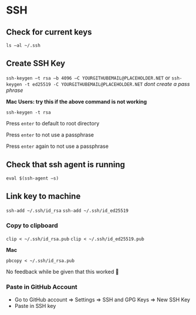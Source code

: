 # SSH

## Check for current keys 

`ls –al ~/.ssh`

## Create SSH Key 

`ssh-keygen –t rsa –b 4096 –C YOURGITHUBEMAIL@PLACEHOLDER.NET`
or
`ssh-keygen -t ed25519 -C YOURGITHUBEMAIL@PLACEHOLDER.NET`
*dont create a pass phrase*

**Mac Users: try this if the above command is not working**

`ssh-keygen -t rsa`

Press `enter` to default to root directory 

Press `enter` to not use a passphrase 

Press `enter` again to not use a passphrase 

## Check that ssh agent is running 

`eval $(ssh-agent –s)`

## Link key to machine 

`ssh-add ~/.ssh/id_rsa`
`ssh-add ~/.ssh/id_ed25519`

### Copy to clipboard  

`clip < ~/.ssh/id_rsa.pub`
`clip < ~/.ssh/id_ed25519.pub`

**Mac**

`pbcopy < ~/.ssh/id_rsa.pub`

No feedback while be given that this worked 🤷

### Paste in GitHub Account

* Go to GitHub account => Settings => SSH and GPG Keys => New SSH Key
* Paste in SSH key
